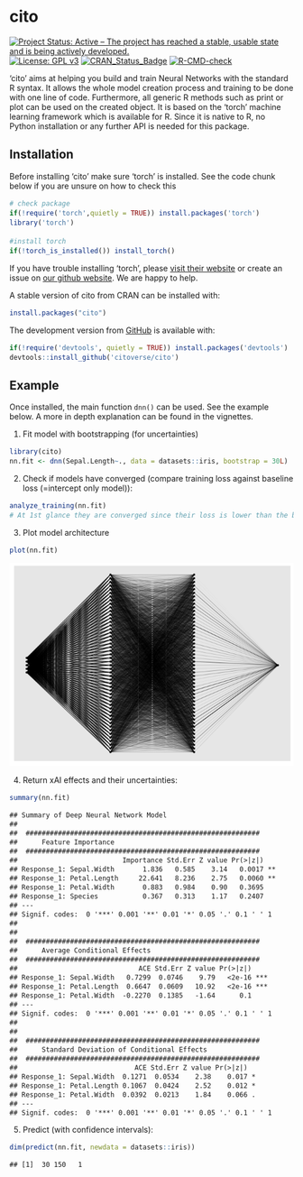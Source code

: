
<!-- README.md is generated from README.Rmd. Please edit that file -->

# cito

[![Project Status: Active – The project has reached a stable, usable
state and is being actively
developed.](https://www.repostatus.org/badges/latest/active.svg)](https://www.repostatus.org/#active)
[![License: GPL
v3](https://img.shields.io/badge/License-GPL%20v3-blue.svg)](https://www.gnu.org/licenses/gpl-3.0)
[![CRAN_Status_Badge](http://www.r-pkg.org/badges/version/cito)](https://cran.r-project.org/package=cito)
[![R-CMD-check](https://github.com/citoverse/cito/workflows/R-CMD-check/badge.svg)](https://github.com/citoverse/cito/actions)

<!-- badges: end -->

‘cito’ aims at helping you build and train Neural Networks with the
standard R syntax. It allows the whole model creation process and
training to be done with one line of code. Furthermore, all generic R
methods such as print or plot can be used on the created object. It is
based on the ‘torch’ machine learning framework which is available for
R. Since it is native to R, no Python installation or any further API is
needed for this package.

## Installation

Before installing ‘cito’ make sure ‘torch’ is installed. See the code
chunk below if you are unsure on how to check this

``` r
# check package 
if(!require('torch',quietly = TRUE)) install.packages('torch')
library('torch') 

#install torch
if(!torch_is_installed()) install_torch()
```

If you have trouble installing ‘torch’, please [visit their
website](https://torch.mlverse.org/docs/articles/installation.html) or
create an issue on [our github
website](https://github.com/citoverse/cito/issues). We are happy to
help.

A stable version of cito from CRAN can be installed with:

``` r
install.packages("cito")
```

The development version from [GitHub](https://github.com/) is available
with:

``` r
if(!require('devtools', quietly = TRUE)) install.packages('devtools')
devtools::install_github('citoverse/cito')
```

## Example

Once installed, the main function `dnn()` can be used. See the example
below. A more in depth explanation can be found in the vignettes.

1.  Fit model with bootstrapping (for uncertainties)

``` r
library(cito)
nn.fit <- dnn(Sepal.Length~., data = datasets::iris, bootstrap = 30L)
```

2.  Check if models have converged (compare training loss against
    baseline loss (=intercept only model)):

``` r
analyze_training(nn.fit)
# At 1st glance they are converged since their loss is lower than the baseline loss.
```

3.  Plot model architecture

``` r
plot(nn.fit)
```

![](README_files/figure-gfm/unnamed-chunk-7-1.png)<!-- -->

4.  Return xAI effects and their uncertainties:

``` r
summary(nn.fit)
```

    ## Summary of Deep Neural Network Model
    ## 
    ##  ##########################################################
    ##      Feature Importance 
    ##  ##########################################################
    ##                          Importance Std.Err Z value Pr(>|z|)   
    ## Response_1: Sepal.Width       1.836   0.585    3.14   0.0017 **
    ## Response_1: Petal.Length     22.641   8.236    2.75   0.0060 **
    ## Response_1: Petal.Width       0.883   0.984    0.90   0.3695   
    ## Response_1: Species           0.367   0.313    1.17   0.2407   
    ## ---
    ## Signif. codes:  0 '***' 0.001 '**' 0.01 '*' 0.05 '.' 0.1 ' ' 1
    ## 
    ## 
    ##  ##########################################################
    ##      Average Conditional Effects 
    ##  ##########################################################
    ##                              ACE Std.Err Z value Pr(>|z|)    
    ## Response_1: Sepal.Width   0.7299  0.0746    9.79   <2e-16 ***
    ## Response_1: Petal.Length  0.6647  0.0609   10.92   <2e-16 ***
    ## Response_1: Petal.Width  -0.2270  0.1385   -1.64      0.1    
    ## ---
    ## Signif. codes:  0 '***' 0.001 '**' 0.01 '*' 0.05 '.' 0.1 ' ' 1
    ## 
    ## 
    ##  ##########################################################
    ##      Standard Deviation of Conditional Effects 
    ##  ##########################################################
    ##                             ACE Std.Err Z value Pr(>|z|)  
    ## Response_1: Sepal.Width  0.1271  0.0534    2.38    0.017 *
    ## Response_1: Petal.Length 0.1067  0.0424    2.52    0.012 *
    ## Response_1: Petal.Width  0.0392  0.0213    1.84    0.066 .
    ## ---
    ## Signif. codes:  0 '***' 0.001 '**' 0.01 '*' 0.05 '.' 0.1 ' ' 1

5.  Predict (with confidence intervals):

``` r
dim(predict(nn.fit, newdata = datasets::iris))
```

    ## [1]  30 150   1
